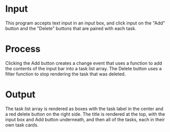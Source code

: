 # Input
This program accepts text input in an input box, and click input on the "Add" button and the "Delete" buttons that are paired with each task.
# Process
Clicking the Add button creates a change event that uses a function to add the contents of the input bar into a task list array. The Delete button uses a filter function to stop rendering the task that was deleted. 
# Output
The task list array is rendered as boxes with the task label in the center and a red delete button on the right side. The title is rendered at the top, with the input box and Add button underneath, and then all of the tasks, each in their own task cards.
